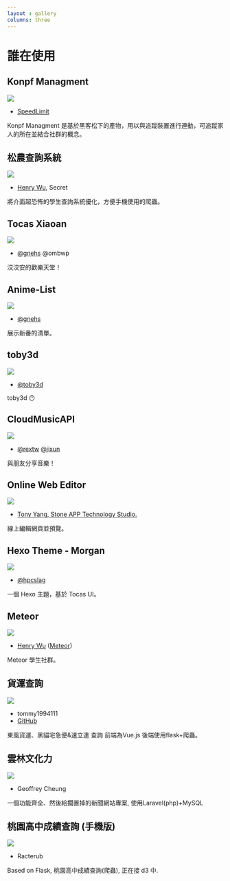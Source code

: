 ```yaml
---
layout : gallery
columns: three
---
```


# 誰在使用

## Konpf Managment

[![](https://user-images.githubusercontent.com/7308718/32034562-dde7beb4-b9d8-11e7-8883-d36e42fec7a8.png)](http://speedlimit-hackathon.surge.sh/login)

* [SpeedLimit](https://github.com/SpeedLimitTW)

Konpf Managment 是基於黑客松下的產物，用以與追蹤裝置進行連動，可追蹤家人的所在並結合社群的概念。

## 松農查詢系統

[![](https://user-images.githubusercontent.com/8154476/32047994-6e616070-ba7a-11e7-9ff3-b72b2a1fa241.png)](https://s.omwu.me)

* [Henry Wu](https://omwu.me/), Secret

將介面超恐怖的學生查詢系統優化，方便手機使用的爬蟲。

## Tocas Xiaoan

[![](https://user-images.githubusercontent.com/16719720/32054542-4b60afa6-ba91-11e7-8f0c-7b9c0b88f9f9.png)](https://xiaoan.tocas-ui.com/)

* [@gnehs](https://github.com/gnehs) @ombwp

洨洨安的歡樂天堂！

## Anime-List

[![](https://user-images.githubusercontent.com/16719720/32054648-ad89c46a-ba91-11e7-8dde-d1f6ebb54b6d.png)](https://gnehs.github.io/Anime-List/)

* [@gnehs](https://github.com/gnehs)

展示新番的清單。

## toby3d

[![](https://user-images.githubusercontent.com/5412322/32056141-534cb462-ba7d-11e7-892d-96ce366adfda.png)](https://toby3d.github.io/)

* [@toby3d](https://github.com/toby3d)

toby3d 😶

## CloudMusicAPI

[![](https://user-images.githubusercontent.com/20151124/32057872-192ebfb8-ba2e-11e7-8624-c7a014eed6aa.png)](https://cm.rextw.com/)

* [@rextw](https://github.com/rexx0520) [@jixun](https://github.com/JixunMoe/)

與朋友分享音樂！

## Online Web Editor

[![](https://user-images.githubusercontent.com/18533304/32093460-f0c9fb9e-bb2e-11e7-8041-8cd5bc14688f.png)](https://app.stoneapp.tech/edtior)

* [Tony Yang, Stone APP Technology Studio.](https://github.com/stoneapptech)

線上編輯網頁並預覽。

## Hexo Theme - Morgan

[![](https://camo.githubusercontent.com/459e123eb43d9fc57fab32aa1a80270d9fb2f9a2/687474703a2f2f692e696d6775722e636f6d2f467041634163482e706e67)](https://hpcslag.github.io/hexo-theme-morgan/demo/)

* [@hpcslag](https://github.com/hpcslag)

一個 Hexo 主題，基於 Tocas UI。

## Meteor

[![](https://user-images.githubusercontent.com/8154476/32112591-3f758ec0-bb70-11e7-9b94-de1163cf47fd.png)](https://meteor.today)

* [Henry Wu](https://omwu.me/) ([Meteor](https://meteor.today/b/all))

Meteor 學生社群。

## 貨運查詢

[![](https://user-images.githubusercontent.com/17292342/32397822-b0785664-c126-11e7-93f8-63c2d6473b90.JPG)](https://delivery-status-flask.herokuapp.com/)

* tommy1994111
* [GitHub](https://github.com/tommy1994111/delivery-status)

東風貨運、黑貓宅急便&速立達 查詢 前端為Vue.js 後端使用flask+爬蟲。

## 雲林文化力

[![](https://user-images.githubusercontent.com/843571/32532825-e3da8090-c487-11e7-91e3-98849a0a3e68.png)](https://yuntech-web-demo.herokuapp.com/)

* Geoffrey Cheung

一個功能齊全、然後給擱置掉的新聞網站專案, 使用Laravel(php)+MySQL

## 桃園高中成績查詢 (手機版)

[![](https://camo.githubusercontent.com/84ade51f8344b921dffbfd3842402aed308c3e2e/68747470733a2f2f692e696d6775722e636f6d2f686a39776e65552e706e67)](https://tyshscore.herokuapp.com/)

* Racterub

Based on Flask, 桃園高中成績查詢(爬蟲), 正在接 d3 中.